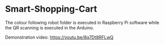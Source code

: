 # Smart-Shopping-Cart

The colour following robot folder is executed in Raspberry Pi software while the QR scanning is executed in the Arduino.

Demonstration video: https://youtu.be/8q7Dt8RFLwQ
